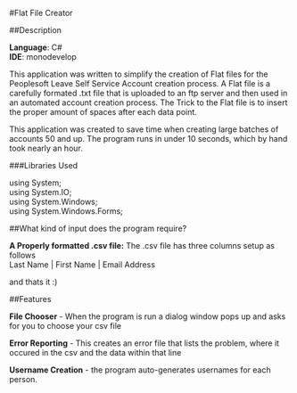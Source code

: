 #Flat File Creator

##Description

**Language**: C#    
**IDE**: monodevelop

This application was written to simplify the creation of Flat files for the Peoplesoft Leave Self Service Account creation process. A Flat file is a carefully formated .txt file that is uploaded to an ftp server and then used in an automated account creation process. The Trick to the Flat file is to insert the proper amount of spaces after each data point.

This application was created to save time when creating large batches of accounts 50 and up. The program runs in under 10 seconds, which by hand took nearly an hour.

###Libraries Used

using System;   
using System.IO;   
using System.Windows;   
using System.Windows.Forms;   


##What kind of input does the program require?

**A Properly formatted .csv file:**
The .csv file has three columns setup as follows   
Last Name | First Name | Email Address 

and thats it :)

##Features

**File Chooser** - When the program is run a dialog window pops up and asks for you to choose your csv file

**Error Reporting** - This creates an error file that lists the problem, where it occured in the csv and the data within that line

**Username Creation** - the program auto-generates usernames for each person. 